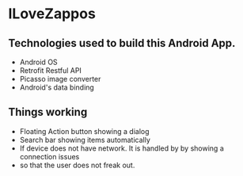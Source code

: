 # ILoveZappos

## Technologies used to build this Android App.
* Android OS
* Retrofit Restful API
* Picasso image converter
* Android's data binding 

## Things working
* Floating Action button showing a dialog
* Search bar showing items automatically
* If device does not have network. It is handled by by showing a connection issues
* so that the user does not freak out.

